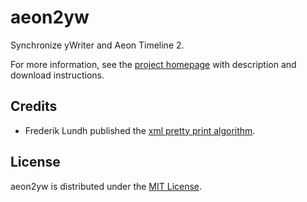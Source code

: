 # aeon2yw
Synchronize yWriter and Aeon Timeline 2.

For more information, see the [project homepage](https://peter88213.github.io/aeon2yw) with description and download instructions.

## Credits

- Frederik Lundh published the [xml pretty print algorithm](http://effbot.org/zone/element-lib.htm#prettyprint).

## License

aeon2yw is distributed under the [MIT License](http://www.opensource.org/licenses/mit-license.php).

